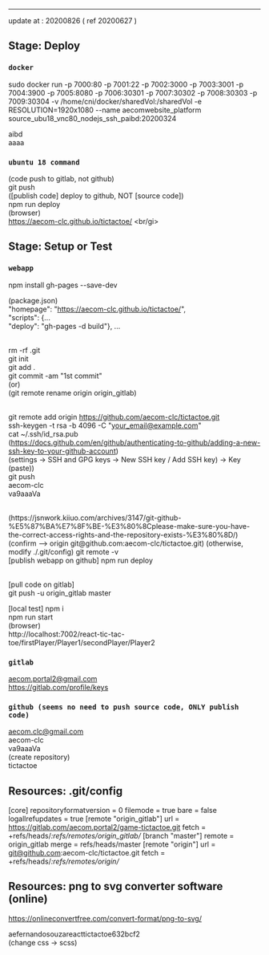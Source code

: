 -------------------------------------------------------------------
update at : 20200826 ( ref 20200627 )

## Stage: Deploy

### `docker`
sudo docker run -p 7000:80 -p 7001:22 -p 7002:3000 -p 7003:3001 -p 7004:3900 -p 7005:8080 -p 7006:30301 -p 7007:30302 -p 7008:30303 -p 7009:30304 -v /home/cni/docker/sharedVol:/sharedVol -e RESOLUTION=1920x1080 --name aecomwebsite_platform source_ubu18_vnc80_nodejs_ssh_paibd:20200324 <br />

aibd<br />
aaaa<br />

### `ubuntu 18 command`
(code push to gitlab, not github)<br/>
git push <br/>
([publish code] deploy to github, NOT [source code])<br/>
npm run deploy <br />
(browser)<br/>
https://aecom-clc.github.io/tictactoe/ <br/gi>

## Stage: Setup or Test
### `webapp`
npm install gh-pages --save-dev <br/>

(package.json) <br/>
"homepage": "https://aecom-clc.github.io/tictactoe/", <br/>
"scripts": {...<br/>
"deploy": "gh-pages -d build"}, ... <br/><br/>

rm -rf .git <br/>
git init <br/>
git add . <br/>
git commit -am "1st commit" <br/>
(or) <br/>
(git remote rename origin origin_gitlab) <br/><br/>

git remote add origin https://github.com/aecom-clc/tictactoe.git <br/>
ssh-keygen -t rsa -b 4096 -C "your_email@example.com" <br/>
cat ~/.ssh/id_rsa.pub <br/>
(https://docs.github.com/en/github/authenticating-to-github/adding-a-new-ssh-key-to-your-github-account) <br/>
(settings -> SSH and GPG keys -> New SSH key / Add SSH key) -> Key (paste)) <br/>
git push <br/>
aecom-clc <br/>
va9aaaVa <br/>

<br/>
(https://jsnwork.kiiuo.com/archives/3147/git-github-%E5%87%BA%E7%8F%BE-%E3%80%8Cplease-make-sure-you-have-the-correct-access-rights-and-the-repository-exists-%E3%80%8D/) <br/>
(confirm --> origin git@github.com:aecom-clc/tictactoe.git)
(otherwise, modify ./.git/config)
git remote -v <br/>
[publish webapp on github]
npm run deploy <br/><br/>

[pull code on gitlab] <br/>
git push -u origin_gitlab master <br/>

[local test]
npm i <br/>
npm run start <br/>
(browser)<br/>
http://localhost:7002/react-tic-tac-toe/firstPlayer/Player1/secondPlayer/Player2


### `gitlab`
aecom.portal2@gmail.com <br/>
https://gitlab.com/profile/keys <br/>

### `github (seems no need to push source code, ONLY publish code)`
aecom.clc@gmail.com <br/>
aecom-clc <br/>
va9aaaVa <br/>
(create repository)<br/>
tictactoe <br/>

## Resources: .git/config

[core]
	repositoryformatversion = 0
	filemode = true
	bare = false
	logallrefupdates = true
[remote "origin_gitlab"]
	url = https://gitlab.com/aecom.portal2/game-tictactoe.git
	fetch = +refs/heads/*:refs/remotes/origin_gitlab/*
[branch "master"]
	remote = origin_gitlab
	merge = refs/heads/master
[remote "origin"]
	url = git@github.com:aecom-clc/tictactoe.git
	fetch = +refs/heads/*:refs/remotes/origin/*

## Resources: png to svg converter software (online)

https://onlineconvertfree.com/convert-format/png-to-svg/

aefernandosouzareacttictactoe632bcf2 <br/>
(change css -> scss)<br/>